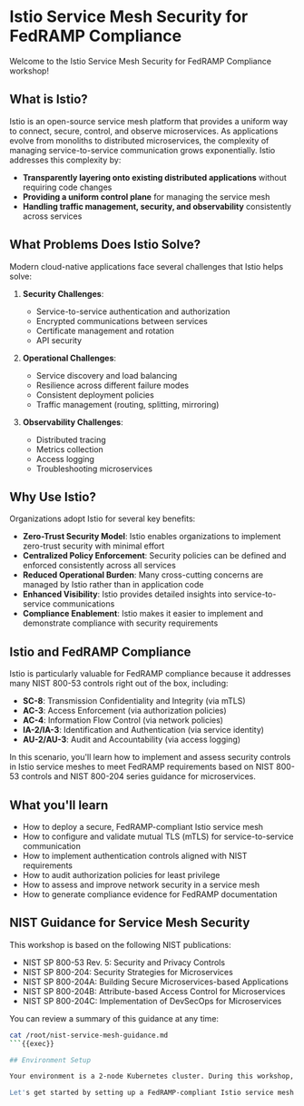 # Istio Service Mesh Security for FedRAMP Compliance

Welcome to the Istio Service Mesh Security for FedRAMP Compliance workshop!

## What is Istio?

Istio is an open-source service mesh platform that provides a uniform way to connect, secure, control, and observe microservices. As applications evolve from monoliths to distributed microservices, the complexity of managing service-to-service communication grows exponentially. Istio addresses this complexity by:

- **Transparently layering onto existing distributed applications** without requiring code changes
- **Providing a uniform control plane** for managing the service mesh
- **Handling traffic management, security, and observability** consistently across services

## What Problems Does Istio Solve?

Modern cloud-native applications face several challenges that Istio helps solve:

1. **Security Challenges**:
   - Service-to-service authentication and authorization
   - Encrypted communications between services
   - Certificate management and rotation
   - API security

2. **Operational Challenges**:
   - Service discovery and load balancing
   - Resilience across different failure modes
   - Consistent deployment policies
   - Traffic management (routing, splitting, mirroring)

3. **Observability Challenges**:
   - Distributed tracing
   - Metrics collection
   - Access logging
   - Troubleshooting microservices

## Why Use Istio?

Organizations adopt Istio for several key benefits:

- **Zero-Trust Security Model**: Istio enables organizations to implement zero-trust security with minimal effort
- **Centralized Policy Enforcement**: Security policies can be defined and enforced consistently across all services
- **Reduced Operational Burden**: Many cross-cutting concerns are managed by Istio rather than in application code
- **Enhanced Visibility**: Istio provides detailed insights into service-to-service communications
- **Compliance Enablement**: Istio makes it easier to implement and demonstrate compliance with security requirements

## Istio and FedRAMP Compliance

Istio is particularly valuable for FedRAMP compliance because it addresses many NIST 800-53 controls right out of the box, including:

- **SC-8**: Transmission Confidentiality and Integrity (via mTLS)
- **AC-3**: Access Enforcement (via authorization policies)
- **AC-4**: Information Flow Control (via network policies)
- **IA-2/IA-3**: Identification and Authentication (via service identity)
- **AU-2/AU-3**: Audit and Accountability (via access logging)

In this scenario, you'll learn how to implement and assess security controls in Istio service meshes to meet FedRAMP requirements based on NIST 800-53 controls and NIST 800-204 series guidance for microservices.

## What you'll learn

- How to deploy a secure, FedRAMP-compliant Istio service mesh
- How to configure and validate mutual TLS (mTLS) for service-to-service communication
- How to implement authentication controls aligned with NIST requirements
- How to audit authorization policies for least privilege
- How to assess and improve network security in a service mesh
- How to generate compliance evidence for FedRAMP documentation

## NIST Guidance for Service Mesh Security

This workshop is based on the following NIST publications:
- NIST SP 800-53 Rev. 5: Security and Privacy Controls
- NIST SP 800-204: Security Strategies for Microservices
- NIST SP 800-204A: Building Secure Microservices-based Applications
- NIST SP 800-204B: Attribute-based Access Control for Microservices
- NIST SP 800-204C: Implementation of DevSecOps for Microservices

You can review a summary of this guidance at any time:

```bash
cat /root/nist-service-mesh-guidance.md
```{{exec}}

## Environment Setup

Your environment is a 2-node Kubernetes cluster. During this workshop, we'll install Istio and deploy sample microservices to demonstrate security concepts.

Let's get started by setting up a FedRAMP-compliant Istio service mesh!